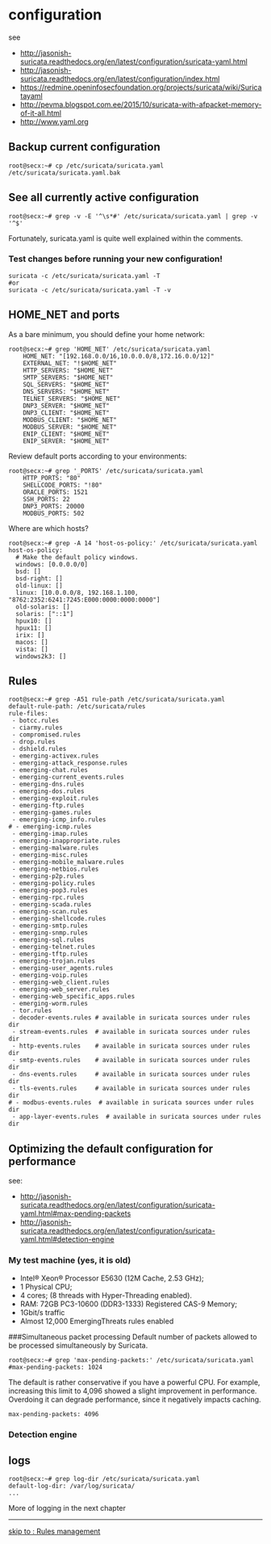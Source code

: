 # configuration

see
 * http://jasonish-suricata.readthedocs.org/en/latest/configuration/suricata-yaml.html
 * http://jasonish-suricata.readthedocs.org/en/latest/configuration/index.html
 * https://redmine.openinfosecfoundation.org/projects/suricata/wiki/Suricatayaml
 * http://pevma.blogspot.com.ee/2015/10/suricata-with-afpacket-memory-of-it-all.html
 * http://www.yaml.org

## Backup current configuration
```
root@secx:~# cp /etc/suricata/suricata.yaml /etc/suricata/suricata.yaml.bak
```

## See all currently active configuration
```
root@secx:~# grep -v -E '^\s*#' /etc/suricata/suricata.yaml | grep -v '^$'
```

Fortunately, suricata.yaml is quite well explained within the comments.



### Test changes before running your new configuration!

```
suricata -c /etc/suricata/suricata.yaml -T
#or
suricata -c /etc/suricata/suricata.yaml -T -v
```

## HOME_NET and ports
As a bare minimum, you should define your home network:
```
root@secx:~# grep 'HOME_NET' /etc/suricata/suricata.yaml
    HOME_NET: "[192.168.0.0/16,10.0.0.0/8,172.16.0.0/12]"
    EXTERNAL_NET: "!$HOME_NET"
    HTTP_SERVERS: "$HOME_NET"
    SMTP_SERVERS: "$HOME_NET"
    SQL_SERVERS: "$HOME_NET"
    DNS_SERVERS: "$HOME_NET"
    TELNET_SERVERS: "$HOME_NET"
    DNP3_SERVER: "$HOME_NET"
    DNP3_CLIENT: "$HOME_NET"
    MODBUS_CLIENT: "$HOME_NET"
    MODBUS_SERVER: "$HOME_NET"
    ENIP_CLIENT: "$HOME_NET"
    ENIP_SERVER: "$HOME_NET"
```

Review default ports according to your environments:
```
root@secx:~# grep '_PORTS' /etc/suricata/suricata.yaml 
    HTTP_PORTS: "80"
    SHELLCODE_PORTS: "!80"
    ORACLE_PORTS: 1521
    SSH_PORTS: 22
    DNP3_PORTS: 20000
    MODBUS_PORTS: 502
```

Where are which hosts?
```
root@secx:~# grep -A 14 'host-os-policy:' /etc/suricata/suricata.yaml
host-os-policy:
  # Make the default policy windows.
  windows: [0.0.0.0/0]
  bsd: []
  bsd-right: []
  old-linux: []
  linux: [10.0.0.0/8, 192.168.1.100, "8762:2352:6241:7245:E000:0000:0000:0000"]
  old-solaris: []
  solaris: ["::1"]
  hpux10: []
  hpux11: []
  irix: []
  macos: []
  vista: []
  windows2k3: []
```

## Rules

```
root@secx:~# grep -A51 rule-path /etc/suricata/suricata.yaml
default-rule-path: /etc/suricata/rules
rule-files:
 - botcc.rules
 - ciarmy.rules
 - compromised.rules
 - drop.rules
 - dshield.rules
 - emerging-activex.rules
 - emerging-attack_response.rules
 - emerging-chat.rules
 - emerging-current_events.rules
 - emerging-dns.rules
 - emerging-dos.rules
 - emerging-exploit.rules
 - emerging-ftp.rules
 - emerging-games.rules
 - emerging-icmp_info.rules
# - emerging-icmp.rules
 - emerging-imap.rules
 - emerging-inappropriate.rules
 - emerging-malware.rules
 - emerging-misc.rules
 - emerging-mobile_malware.rules
 - emerging-netbios.rules
 - emerging-p2p.rules
 - emerging-policy.rules
 - emerging-pop3.rules
 - emerging-rpc.rules
 - emerging-scada.rules
 - emerging-scan.rules
 - emerging-shellcode.rules
 - emerging-smtp.rules
 - emerging-snmp.rules
 - emerging-sql.rules
 - emerging-telnet.rules
 - emerging-tftp.rules
 - emerging-trojan.rules
 - emerging-user_agents.rules
 - emerging-voip.rules
 - emerging-web_client.rules
 - emerging-web_server.rules
 - emerging-web_specific_apps.rules
 - emerging-worm.rules
 - tor.rules
 - decoder-events.rules # available in suricata sources under rules dir
 - stream-events.rules  # available in suricata sources under rules dir
 - http-events.rules    # available in suricata sources under rules dir
 - smtp-events.rules    # available in suricata sources under rules dir
 - dns-events.rules     # available in suricata sources under rules dir
 - tls-events.rules     # available in suricata sources under rules dir
# - modbus-events.rules  # available in suricata sources under rules dir
 - app-layer-events.rules  # available in suricata sources under rules dir
```


## Optimizing the default configuration for performance

see:
 * http://jasonish-suricata.readthedocs.org/en/latest/configuration/suricata-yaml.html#max-pending-packets
 * http://jasonish-suricata.readthedocs.org/en/latest/configuration/suricata-yaml.html#detection-engine


### My test machine (yes, it is old)
 * Intel® Xeon® Processor E5630 (12M Cache, 2.53 GHz);
  * 1 Physical CPU;
  * 4 cores; (8 threads with Hyper-Threading enabled).
 * RAM: 72GB PC3-10600 (DDR3-1333) Registered CAS-9 Memory;
 * 1Gbit/s traffic
 * Almost 12,000 EmergingThreats rules enabled
<!--- * Default conf dropped packets already at 150Mbit/s, After conf optimizations it could handle 1000Mbit/s without drops -->

###Simultaneous packet processing
Default number of packets allowed to be processed simultaneously by Suricata.
```
root@secx:~# grep 'max-pending-packets:' /etc/suricata/suricata.yaml
#max-pending-packets: 1024
```

The default is rather conservative if you have a powerful CPU. For example, increasing this limit to 4,096 showed a slight improvement in performance. Overdoing it can degrade performance, since it negatively impacts caching.
```
max-pending-packets: 4096
```

### Detection engine



<!--- Eric will talk about it
###Threading
```
root@secx:~# grep 'detect-thread-ratio:' /etc/suricata/suricata.yaml
  detect-thread-ratio: 1.5

root@secx:~# grep -A 35 'set-cpu-affinity:' /etc/suricata/suricata.yaml
  set-cpu-affinity: no
  # Tune cpu affinity of suricata threads. Each family of threads can be bound
  # on specific CPUs.
  cpu-affinity:
    - management-cpu-set:
        cpu: [ 0 ]  # include only these cpus in affinity settings
    - receive-cpu-set:
        cpu: [ 0 ]  # include only these cpus in affinity settings
    - decode-cpu-set:
        cpu: [ 0, 1 ]
        mode: "balanced"
    - stream-cpu-set:
        cpu: [ "0-1" ]
    - detect-cpu-set:
        cpu: [ "all" ]
        mode: "exclusive" # run detect threads in these cpus
        # Use explicitely 3 threads and don't compute number by using
        # detect-thread-ratio variable:
        # threads: 3
        prio:
          low: [ 0 ]
          medium: [ "1-2" ]
          high: [ 3 ]
          default: "medium"
    - verdict-cpu-set:
        cpu: [ 0 ]
        prio:
          default: "high"
    - reject-cpu-set:
        cpu: [ 0 ]
        prio:
          default: "low"
    - output-cpu-set:
        cpu: [ "all" ]
        prio:
           default: "medium"
```
END OF THREADING SECTION-->


## logs

```
root@secx:~# grep log-dir /etc/suricata/suricata.yaml
default-log-dir: /var/log/suricata/
...
```

More of logging in the next chapter

----

<!--- [next : build from source](/suricata/day_1/BuildFromSource.md) -->

[skip to : Rules management](/suricata/day_1/RuleManagement.md)
